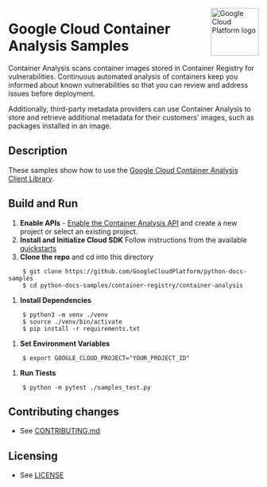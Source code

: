 <img src="https://avatars2.githubusercontent.com/u/2810941?v=3&s=96" alt="Google
Cloud Platform logo" title="Google Cloud Platform" align="right" height="96"
width="96"/>

# Google Cloud Container Analysis Samples


Container Analysis scans container images stored in Container Registry for vulnerabilities.
Continuous automated analysis of containers keep you informed about known vulnerabilities so 
that you can review and address issues before deployment.

Additionally, third-party metadata providers can use Container Analysis to store and 
retrieve additional metadata for their customers' images, such as packages installed in an image.


## Description

These samples show how to use the [Google Cloud Container Analysis Client Library](https://cloud.google.com/container-registry/docs/reference/libraries).

## Build and Run
1.  **Enable APIs** - [Enable the Container Analysis API](https://console.cloud.google.com/flows/enableapi?apiid=containeranalysis.googleapis.com)
    and create a new project or select an existing project.
1.  **Install and Initialize Cloud SDK**
    Follow instructions from the available [quickstarts](https://cloud.google.com/sdk/docs/quickstarts)
1.  **Clone the repo** and cd into this directory

```
    $ git clone https://github.com/GoogleCloudPlatform/python-docs-samples
    $ cd python-docs-samples/container-registry/container-analysis
```

1. **Install Dependencies**

```
    $ python3 -m venv ./venv
    $ source ./venv/bin/activate
    $ pip install -r requirements.txt
```

1. **Set Environment Variables**

```
    $ export GOOGLE_CLOUD_PROJECT="YOUR_PROJECT_ID"
```

1. **Run Tiests**

```
    $ python -m pytest ./samples_test.py
```

## Contributing changes

* See [CONTRIBUTING.md](../../CONTRIBUTING.md)

## Licensing

* See [LICENSE](../../LICENSE)

